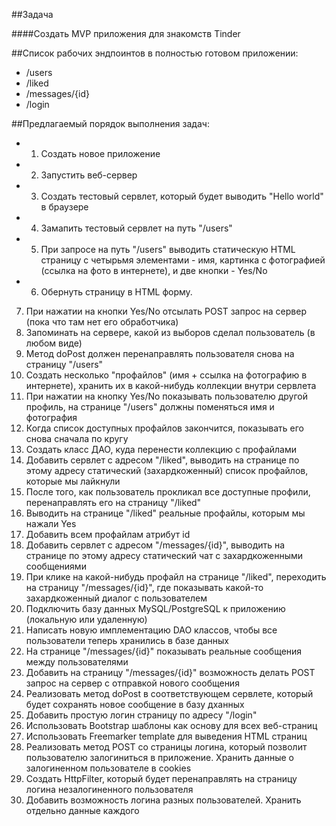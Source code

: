 ##Задача

####Создать MVP приложения для знакомств Tinder

##Список рабочих эндпоинтов в полностью готовом приложении:
- /users
- /liked
- /messages/{id}
- /login

##Предлагаемый порядок выполнения задач:
+ 1. Создать новое приложение
+ 2. Запустить веб-сервер
+ 3. Создать тестовый сервлет, который будет выводить "Hello world" в браузере
+ 4. Замапить тестовый сервлет на путь "/users"
+ 5. При запросе на путь "/users" выводить статическую HTML страницу с четырьмя элементами - имя, картинка с фотографией (ссылка на фото в интернете), и две кнопки - Yes/No
+ 6. Обернуть страницу в HTML форму.
7. При нажатии на кнопки Yes/No отсылать POST запрос на сервер (пока что там нет его обработчика)
8. Запоминать на сервере, какой из выборов сделал пользователь (в любом виде)
9. Метод doPost должен перенаправлять пользователя снова на страницу "/users"
10. Создать несколько "профайлов" (имя + ссылка на фотографию в интернете), хранить их в какой-нибудь коллекции внутри сервлета
11. При нажатии на кнопку Yes/No показывать пользователю другой профиль, на странице "/users" должны поменяться имя и фотография
12. Когда список доступных профайлов закончится, показывать его снова сначала по кругу
13. Создать класс ДАО, куда перенести коллекцию с профайлами
14. Добавить сервлет с адресом "/liked", выводить на странице по этому адресу статический (захардкоженный) список профайлов, которые мы лайкнули
15. После того, как пользователь прокликал все доступные профили, перенаправлять его на страницу "/liked"
16. Выводить на странице "/liked" реальные профайлы, которым мы нажали Yes
17. Добавить всем профайлам атрибут id
18. Добавить сервлет с адресом "/messages/{id}", выводить на странице по этому адресу статический чат с захардкоженными сообщениями
19. При клике на какой-нибудь профайл на странице "/liked", переходить на страницу "/messages/{id}", где показывать какой-то захардкоженный диалог с пользователем
20. Подключить базу данных MySQL/PostgreSQL к приложению (локальную или удаленную)
21. Написать новую имплементацию DAO классов, чтобы все пользователи теперь хранились в базе данных
22. На странице "/messages/{id}" показывать реальные сообщения между пользователями
23. Добавить на страницу "/messages/{id}" возможность делать POST запрос на сервер с отправкой нового сообщения
24. Реализовать метод doPost в соответствующем сервлете, который будет сохранять новое сообщение в базу дханных
25. Добавить простую логин страницу по адресу "/login"
26. Использовать Bootstrap шаблоны как основу для всех веб-страниц
27. Использовать Freemarker template для выведения HTML страниц
28. Реализовать метод POST со страницы логина, который позволит пользователю залогиниться в приложение. Хранить данные о залогиненном пользователе в cookies
29. Создать HttpFilter, который будет перенаправлять на страницу логина незалогиненного пользователя
30. Добавить возможность логина разных пользователей. Хранить отдельно данные каждого